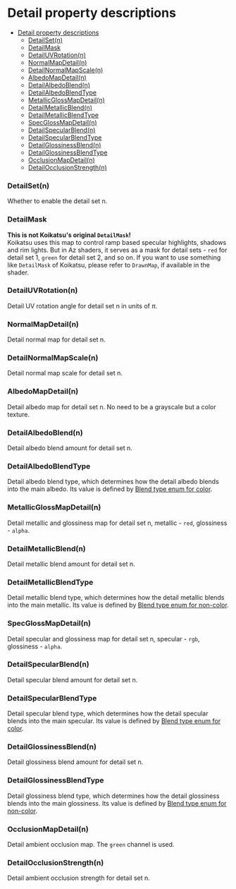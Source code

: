 # Detail property descriptions

- [Detail property descriptions](#detail-property-descriptions)
    - [DetailSet(n)](#detailsetn)
    - [DetailMask](#detailmask)
    - [DetailUVRotation(n)](#detailuvrotationn)
    - [NormalMapDetail(n)](#normalmapdetailn)
    - [DetailNormalMapScale(n)](#detailnormalmapscalen)
    - [AlbedoMapDetail(n)](#albedomapdetailn)
    - [DetailAlbedoBlend(n)](#detailalbedoblendn)
    - [DetailAlbedoBlendType](#detailalbedoblendtype)
    - [MetallicGlossMapDetail(n)](#metallicglossmapdetailn)
    - [DetailMetallicBlend(n)](#detailmetallicblendn)
    - [DetailMetallicBlendType](#detailmetallicblendtype)
    - [SpecGlossMapDetail(n)](#specglossmapdetailn)
    - [DetailSpecularBlend(n)](#detailspecularblendn)
    - [DetailSpecularBlendType](#detailspecularblendtype)
    - [DetailGlossinessBlend(n)](#detailglossinessblendn)
    - [DetailGlossinessBlendType](#detailglossinessblendtype)
    - [OcclusionMapDetail(n)](#occlusionmapdetailn)
    - [DetailOcclusionStrength(n)](#detailocclusionstrengthn)

### DetailSet(n)
Whether to enable the detail set n.

### DetailMask
**This is not Koikatsu's original `DetailMask`!**\
Koikatsu uses this map to control ramp based specular highlights, shadows and rim lights. But in Az shaders, it serves as a mask for detail sets - `red`  for detail set 1, `green` for detail set 2, and so on. If you want to use something like `DetailMask` of Koikatsu, please refer to `DrawnMap`, if available in the shader.

### DetailUVRotation(n)
Detail UV rotation angle for detail set n in units of $\pi$.

### NormalMapDetail(n)
Detail normal map for detail set n.

### DetailNormalMapScale(n)
Detail normal map scale for detail set n.

### AlbedoMapDetail(n)
Detail albedo map for detail set n. No need to be a grayscale but a color texture.

### DetailAlbedoBlend(n)
Detail albedo blend amount for detail set n.

### DetailAlbedoBlendType
Detail albedo blend type, which determines how the detail albedo blends into the main albedo. Its value is defined by [Blend type enum for color](blend_type.md#blend-type-enum-for-color).

### MetallicGlossMapDetail(n)
Detail metallic and glossiness map for detail set n, metallic - `red`, glossiness - `alpha`.

### DetailMetallicBlend(n)
Detail metallic blend amount for detail set n.    

### DetailMetallicBlendType
Detail metallic blend type, which determines how the detail metallic blends into the main metallic. Its value is defined by [Blend type enum for non-color](blend_type.md#blend-type-enum-for-non-color).

### SpecGlossMapDetail(n)
Detail specular and glossiness map for detail set n, specular - `rgb`, glossiness - `alpha`.

### DetailSpecularBlend(n)
Detail specular blend amount for detail set n.

### DetailSpecularBlendType
Detail specular blend type, which determines how the detail specular blends into the main specular. Its value is defined by [Blend type enum for color](blend_type.md#blend-type-enum-for-color).

### DetailGlossinessBlend(n)
Detail glossiness blend amount for detail set n.

### DetailGlossinessBlendType
Detail glossiness blend type, which determines how the detail glossiness blends into the main glossiness. Its value is defined by [Blend type enum for non-color](blend_type.md#blend-type-enum-for-non-color).

### OcclusionMapDetail(n)
Detail ambient occlusion map. The `green` channel is used.   

### DetailOcclusionStrength(n)
 Detail ambient occlusion strength for detail set n.